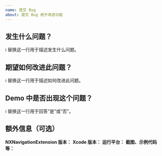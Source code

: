 ```yaml
---
name: 提交 Bug
about: 提交 Bug 用于改进功能
---
```


## 发生什么问题？

ℹ 替换这一行用于描述发生什么问题。

## 期望如何改进此问题？

ℹ 替换这一行用于描述如何改进此问题。

## Demo 中是否出现这个问题？

ℹ 替换这一行用于回答“是”或“否”。

## 额外信息（可选）

**NXNavigationExtension 版本：**
**Xcode 版本：**
**运行平台：**
**截图、示例代码等：**
